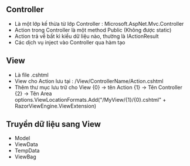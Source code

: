 ## Controller 
- Là một lớp kế thừa từ lớp Controller : Microsoft.AspNet.Mvc.Controller
- Action trong Controller là một method Public (Không được static)
- Action trả về bất kì kiểu dữ liệu nào, thường là IActionResult
- Các dịch vụ inject vào Controller qua hàm tạo
## View
- Là file .cshtml
- View cho Action lưu tại : /View/ControllerName/Action.cshtml
- Thêm thư mục lưu trữ cho View
{0} -> tên Action
{1} -> Tên Controller
{2} -> Tên Area
options.ViewLocationFormats.Add("/MyView/{1}/{0}.cshtml" + RazorViewEngine.ViewExtension)
## Truyền dữ liệu sang View
- Model
- ViewData
- TempData
- ViewBag